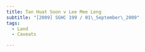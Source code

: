 ```yaml
---
title: Tan Huat Soon v Lee Mee Leng
subtitle: "[2009] SGHC 199 / 01\_September\_2009"
tags:
  - Land
  - Caveats

---
```


